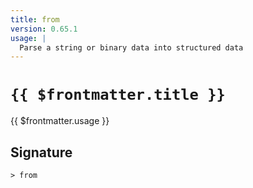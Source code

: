 ```yaml
---
title: from
version: 0.65.1
usage: |
  Parse a string or binary data into structured data
---
```


# <code>{{ $frontmatter.title }}</code>

<div style='white-space: pre-wrap;'>{{ $frontmatter.usage }}</div>

## Signature

```> from ```
